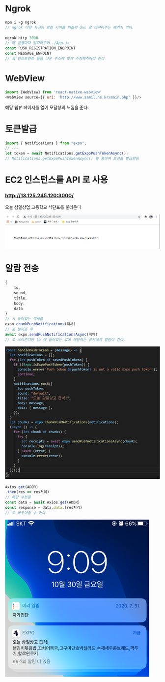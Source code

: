 # Ngrok

```javascript
npm i -g ngrok
// ngrok 이란 자신의 로컬 서버를 퍼블릭 dns 로 바꾸어주는 패키지 이다.

ngrok http 3000 
// 매 실행마다 입력해주어 ./App.js
const PUSH_REGISTRATION_ENDPOINT
const MESSAGE_ENPOINT
// 의 엔드포인트 들을 나온 주소에 맞게 수정해주어야 한다
```

# WebView

```javascript
import {WebView} from 'react-native-webview'
<WebView source={{ uri: 'http://www.samil.hs.kr/main.php' }}/>
```
해당 웹뷰 페이지를 열어 모달창의 느낌을 준다.

# 토큰발급

```javascript
import { Notifications } from "expo";
// ---
let token = await Notifications.getExpoPushTokenAsync();
// Notifications.getExpoPushTokenAsync() 를 통하여 토큰을 발급받음
```

# EC2 인스턴스를 API 로 사용

### http://13.125.245.120:3000/
오늘 삼일상업 고등학교 식단표를 불러온다

<img src="./gitImages/todayLunch.PNG">

# 알람 전송

```javascript
{
    to,
    sound,
    title,
    body,
    data
}
// 가 들어있는 객체를
expo.chunkPushNotifications(객체)
// 로 넣어준 후
await expo.sendPushNotificationsAsync(객체)
// 로 쏘아준다면 to 에 들어있는 값에 해당하는 유저에게 알람이 간다.
```
<img src="./gitImages/sendAlarm.PNG">

```javascript
Axios.get(ADDR)
.then(res => res처리)
// 해당 부분을
const data = await Axios.get(ADDR)
const response = data.data.(res처리)
// 로 바꾸어줄 수 있다.
```

<img src="./gitImages/Alarm.PNG">
